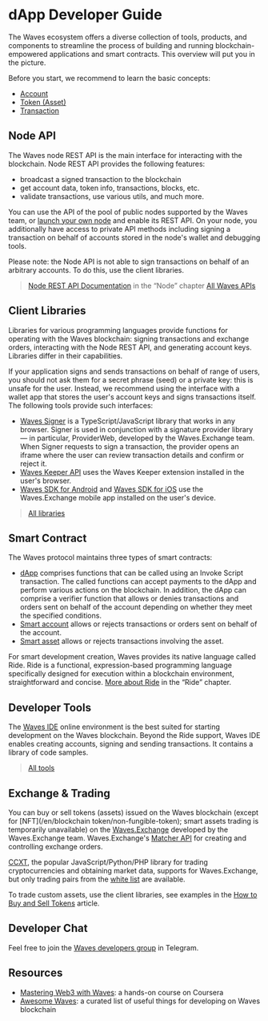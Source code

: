 # dApp Developer Guide

The Waves ecosystem offers a diverse collection of tools, products, and components to streamline the process of building and running  blockchain-empowered applications and smart contracts. This overview will put you in the picture.

Before you start, we recommend to learn the basic concepts:

* [Account](/en/blockchain/account/)
* [Token (Asset)](/en/blockchain/token/)
* [Transaction](/en/blockchain/transaction/)

## Node API

The Waves node REST API is the main interface for interacting with the blockchain. Node REST API provides the following features:

* broadcast a signed transaction to the blockchain
* get account data, token info, transactions, blocks, etc.
* validate transactions, use various utils, and much more.

You can use the API of the pool of public nodes supported by the Waves team, or [launch your own node](/en/waves-node/how-to-install-a-node/how-to-install-a-node) and enable its REST API. On your node, you additionally have access to private API methods including signing a transaction on behalf of accounts stored in the node's wallet and debugging tools.

Please note: the Node API is not able to sign transactions on behalf of an arbitrary accounts. To do this, use the client libraries.

> [Node REST API Documentation](/en/waves-node/node-api/) in the “Node” chapter
> [All Waves APIs](/en/building-apps/waves-api-and-sdk/)

## Client Libraries

Libraries for various programming languages ​​provide functions for operating with the Waves blockchain: signing transactions and exchange orders, interacting with the Node REST API, and generating account keys. Libraries differ in their capabilities.

If your application signs and sends transactions on behalf of range of users, you should not ask them for a secret phrase (seed) or a private key: this is unsafe for the user. Instead, we recommend using the interface with a wallet app that stores the user's account keys and signs transactions itself. The following tools provide such interfaces:

* [Waves Signer](/en/building-apps/waves-api-and-sdk/client-libraries/signer) is a TypeScript/JavaScript library that works in any browser. Signer is used in conjunction with a signature provider library — in particular, ProviderWeb, developed by the Waves.Exchange team. When Signer requests to sign a transaction, the provider opens an iframe where the user can review transaction details and confirm or reject it.
* [Waves Keeper API](/en/ecosystem/waves-keeper/waves-keeper-api) uses the Waves Keeper extension installed in the user's browser.
* [Waves SDK for Android](https://github.com/wavesplatform/WavesSDK-android) and [Waves SDK for iOS](https://github.com/wavesplatform/WavesSDK-iOS) use the Waves.Exchange mobile app installed on the user's device.

> [All libraries](/en/building-apps/waves-api-and-sdk/client-libraries/)

## Smart Contract

The Waves protocol maintains three types of smart contracts:

* [dApp](/en/building-apps/smart-contracts/what-is-a-dapp) comprises functions that can be called using an Invoke Script transaction. The called functions can accept payments to the dApp and perform various actions on the blockchain. In addition, the dApp can comprise a verifier function that allows or denies transactions and orders sent on behalf of the account depending on whether they meet the specified conditions.
* [Smart account](/en/building-apps/smart-contracts/what-is-smart-account) allows or rejects transactions or orders sent on behalf of the account.
* [Smart asset](/en/building-apps/smart-contracts/smart-assets) allows or rejects transactions involving the asset.

For smart development creation, Waves provides its native language called Ride. Ride is a functional, expression-based programming language specifically designed for execution within a blockchain environment, straightforward and concise. [More about Ride](/en/ride/) in the “Ride” chapter.

## Developer Tools

The [Waves IDE](/en/building-apps/smart-contracts/tools/waves-ide) online environment is the best suited for starting development on the Waves blockchain. Beyond the Ride support, Waves IDE enables creating accounts, signing and sending transactions. It contains a library of code samples.

> [All tools](/en/building-apps/smart-contracts/tools/)

## Exchange & Trading

You can buy or sell tokens (assets) issued on the Waves blockchain (except for [NFT](/en/blockchain token/non-fungible-token); smart assets trading is temporarily unavailable) on the [Waves.Exchange](https://waves.exchange/) developed by the Waves.Exchange team. Waves.Exchange's [Matcher API](https://docs.waves.exchange/en/waves-matcher/matcher-api) for creating and controlling exchange orders.

[CCXT](https://docs.waves.exchange/en/ccxt/), the popular JavaScript/Python/PHP library for trading cryptocurrencies and obtaining market data, supports for Waves.Exchange, but only trading pairs from the [white list](https://marketdata.wavesplatform.com/api/v1/tickers) are available.

To trade custom assets, use the client libraries, see examples in the [How to Buy and Sell Tokens](/en/building-apps/how-to/basic/trading) article.

## Developer Chat

Feel free to join the [Waves developers group](https://t.me/waves_ride_dapps_dev) in Telegram.

## Resources

* [Mastering Web3 with Waves](https://www.coursera.org/learn/mastering-web3-waves): a hands-on course on Coursera
* [Awesome Waves](https://github.com/msmolyakov/awesome-waves): a curated list of useful things for developing on Waves blockchain
